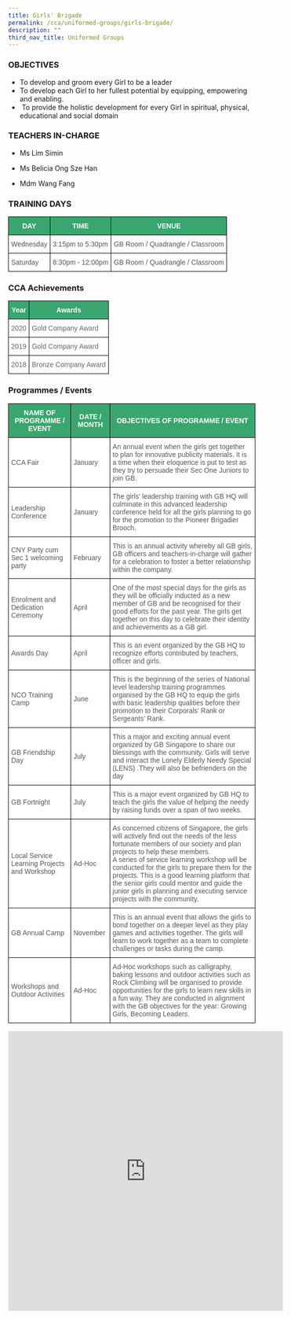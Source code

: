 ```yaml
---
title: Girls' Brigade
permalink: /cca/uniformed-groups/girls-brigade/
description: ""
third_nav_title: Uniformed Groups
---
```


### OBJECTIVES

*   To develop and groom every Girl to be a leader
*   To develop each Girl to her fullest potential by equipping, empowering and enabling.&nbsp;
*   &nbsp;To provide the holistic development for every Girl in spiritual, physical, educational and social domain

### TEACHERS IN-CHARGE&nbsp;  

*   Ms Lim Simin   
    
*   Ms Belicia Ong Sze Han   
    
*   Mdm Wang Fang

### TRAINING DAYS

<style type="text/css">
.tg  {border-collapse:collapse;border-spacing:0;}
.tg td{border-color:black;border-style:solid;border-width:1px;font-family:Arial, sans-serif;font-size:14px;
  overflow:hidden;padding:10px 5px;word-break:normal;}
.tg th{border-color:black;border-style:solid;border-width:1px;font-family:Arial, sans-serif;font-size:14px;
  font-weight:normal;overflow:hidden;padding:10px 5px;word-break:normal;}
.tg .tg-k0s0{background-color:#3AA66F;color:#FFF;font-weight:bold;text-align:center;vertical-align:middle}
.tg .tg-mwz3{background-color:#FFF;color:#565656;text-align:left;vertical-align:middle}
</style>
<table class="tg">
<thead>
  <tr>
    <th class="tg-k0s0"><span style="color:#FFF;background-color:#3AA66F">DAY</span></th>
    <th class="tg-k0s0"><span style="color:#FFF;background-color:#3AA66F">TIME</span></th>
    <th class="tg-k0s0"><span style="color:#FFF;background-color:#3AA66F">VENUE</span></th>
  </tr>
</thead>
<tbody>
  <tr>
    <td class="tg-mwz3"><span style="color:#565656">Wednesday</span></td>
    <td class="tg-mwz3"><span style="color:#565656">3:15pm to 5:30pm</span></td>
    <td class="tg-mwz3"><span style="color:#565656">GB Room / Quadrangle / Classroom</span></td>
  </tr>
  <tr>
    <td class="tg-mwz3"><span style="color:#565656">Saturday</span></td>
    <td class="tg-mwz3"><span style="color:#565656">8:30pm - 12:00pm</span></td>
    <td class="tg-mwz3"><span style="color:#565656">GB Room / Quadrangle / Classroom</span></td>
  </tr>
</tbody>
</table>

### CCA Achievements

<style type="text/css">
.tg  {border-collapse:collapse;border-spacing:0;}
.tg td{border-color:black;border-style:solid;border-width:1px;font-family:Arial, sans-serif;font-size:14px;
  overflow:hidden;padding:10px 5px;word-break:normal;}
.tg th{border-color:black;border-style:solid;border-width:1px;font-family:Arial, sans-serif;font-size:14px;
  font-weight:normal;overflow:hidden;padding:10px 5px;word-break:normal;}
.tg .tg-k0s0{background-color:#3AA66F;color:#FFF;font-weight:bold;text-align:center;vertical-align:middle}
.tg .tg-zqva{background-color:#FFF;color:#666;text-align:center;vertical-align:top}
.tg .tg-cmm0{background-color:#FFF;color:#666;text-align:left;vertical-align:top}
</style>
<table class="tg">
<thead>
  <tr>
    <th class="tg-k0s0"><span style="color:#FFF;background-color:#3AA66F">Year</span></th>
    <th class="tg-k0s0"><span style="color:#FFF;background-color:#3AA66F">Awards</span></th>
  </tr>
</thead>
<tbody>
  <tr>
    <td class="tg-zqva">2020</td>
    <td class="tg-cmm0">Gold Company Award <br></td>
  </tr>
  <tr>
    <td class="tg-zqva">2019</td>
    <td class="tg-cmm0">Gold Company Award<br></td>
  </tr>
  <tr>
    <td class="tg-zqva"> 2018 </td>
    <td class="tg-cmm0">Bronze Company Award</td>
  </tr>
</tbody>
</table>

### Programmes / Events

<style type="text/css">
.tg  {border-collapse:collapse;border-spacing:0;}
.tg td{border-color:black;border-style:solid;border-width:1px;font-family:Arial, sans-serif;font-size:14px;
  overflow:hidden;padding:10px 5px;word-break:normal;}
.tg th{border-color:black;border-style:solid;border-width:1px;font-family:Arial, sans-serif;font-size:14px;
  font-weight:normal;overflow:hidden;padding:10px 5px;word-break:normal;}
.tg .tg-k0s0{background-color:#3AA66F;color:#FFF;font-weight:bold;text-align:center;vertical-align:middle}
.tg .tg-mwz3{background-color:#FFF;color:#565656;text-align:left;vertical-align:middle}
.tg .tg-njgx{background-color:#FFF;color:#565656;text-align:left;vertical-align:top}
</style>
<table class="tg">
<thead>
  <tr>
    <th class="tg-k0s0"><span style="color:#FFF;background-color:#3AA66F">NAME OF PROGRAMME / EVENT</span></th>
    <th class="tg-k0s0"><span style="color:#FFF;background-color:#3AA66F">DATE / MONTH</span></th>
    <th class="tg-k0s0"><span style="color:#FFF;background-color:#3AA66F">OBJECTIVES OF PROGRAMME / EVENT</span></th>
  </tr>
</thead>
<tbody>
  <tr>
    <td class="tg-mwz3"><span style="color:#565656">CCA Fair</span></td>
    <td class="tg-mwz3"><span style="color:#565656">January</span></td>
    <td class="tg-mwz3"><span style="color:#565656">An annual event when the girls get together to plan for innovative publicity materials. It is a time when their eloquence is put to test as they try to persuade their Sec One Juniors to join GB.</span></td>
  </tr>
  <tr>
    <td class="tg-mwz3"><span style="color:#565656">Leadership Conference</span></td>
    <td class="tg-mwz3"><span style="color:#565656">January</span></td>
    <td class="tg-mwz3"><span style="color:#565656">The girls' leadership training with GB HQ will culminate in this advanced leadership conference held for all the girls planning to go for the promotion to the Pioneer Brigadier Brooch.</span></td>
  </tr>
  <tr>
    <td class="tg-mwz3"><span style="color:#565656">CNY Party cum Sec 1 welcoming party</span></td>
    <td class="tg-mwz3"><span style="color:#565656">February</span></td>
    <td class="tg-mwz3"><span style="color:#565656"> This is an annual activity whereby all GB girls, GB officers and teachers-in-charge will gather for a celebration to foster a better relationship within the company.</span></td>
  </tr>
  <tr>
    <td class="tg-mwz3"><span style="color:#565656">Enrolment and Dedication Ceremony</span></td>
    <td class="tg-mwz3"><span style="color:#565656">April</span></td>
    <td class="tg-njgx">One of the most special days for the girls as they will be officially inducted as a new member of GB and be recognised for their good efforts for the past year. The girls get together on this day to celebrate their identity and achievements as a GB girl.</td>
  </tr>
  <tr>
    <td class="tg-mwz3"><span style="color:#565656">Awards Day</span></td>
    <td class="tg-mwz3"><span style="color:#565656">April</span></td>
    <td class="tg-mwz3"><span style="color:#565656">This is an event organized by the GB HQ to recognize efforts contributed by teachers, officer and girls.</span></td>
  </tr>
  <tr>
    <td class="tg-mwz3"><span style="color:#565656">NCO Training Camp</span></td>
    <td class="tg-mwz3"><span style="color:#565656">June</span></td>
    <td class="tg-mwz3"><span style="color:#565656">This is the beginning of the series of National level leadership training programmes organised by the GB HQ to equip the girls with basic leadership qualities before their promotion to their Corporals’ Rank or Sergeants’ Rank.</span></td>
  </tr>
  <tr>
    <td class="tg-mwz3"><span style="color:#565656">GB Friendship Day </span></td>
    <td class="tg-mwz3"><span style="color:#565656">July</span></td>
    <td class="tg-mwz3"><span style="color:#565656">This a major and exciting annual event organized by GB Singapore to share our blessings with the community. Girls will serve and interact the</span> L<span style="color:#565656">onely</span> E<span style="color:#565656">lderly</span> N<span style="color:#565656">eedy</span> S<span style="color:#565656">pecial (LENS) .They will also be befrienders on the day</span></td>
  </tr>
  <tr>
    <td class="tg-mwz3"><span style="color:#565656">GB Fortnight </span></td>
    <td class="tg-mwz3"><span style="color:#565656">July</span></td>
    <td class="tg-mwz3"><span style="color:#565656">This is a major event organized by GB HQ to teach the girls the value of helping the needy by raising funds over a span of two weeks.</span></td>
  </tr>
  <tr>
    <td class="tg-mwz3"><span style="color:#565656">Local Service Learning Projects and Workshop</span></td>
    <td class="tg-mwz3"><span style="color:#565656">Ad-Hoc</span></td>
    <td class="tg-njgx"><span style="background-color:initial">As concerned citizens of Singapore, the girls will actively find out the needs of the less fortunate members of our society and plan projects to help these members.</span><br>A series of service learning workshop will be conducted for the girls to prepare them for the projects. This is a good learning platform that the senior girls could mentor and guide the junior girls in planning and executing service projects with the community.</td>
  </tr>
  <tr>
    <td class="tg-mwz3"><span style="color:#565656">GB Annual Camp</span></td>
    <td class="tg-mwz3"><span style="color:#565656">November</span><br></td>
    <td class="tg-mwz3"><span style="color:#565656">This is an annual event that allows the girls to bond together on a deeper level as they play games and activities together. The girls will learn to work together as a team to complete challenges or tasks during the camp.</span></td>
  </tr>
  <tr>
    <td class="tg-mwz3"><span style="color:#565656">Workshops and Outdoor Activities</span></td>
    <td class="tg-mwz3"><span style="color:#565656">Ad-Hoc</span></td>
    <td class="tg-mwz3"><span style="color:#565656"> Ad-Hoc workshops such as calligraphy, baking lessons and outdoor activities such as Rock Climbing will be organised to provide opportunities for the girls to learn new skills in a fun way. They are conducted in alignment with the GB objectives for the year: Growing Girls, Becoming Leaders.</span><br></td>
  </tr>
</tbody>
</table>

<iframe allowfullscreen="true" height="569" width="560" frameborder="0" src="https://docs.google.com/presentation/d/e/2PACX-1vQL-n92_RvIepytWIZVghqo_4sZcfbUiOMFqUSsPeHIEbUooGesiT4wmEATVMEXBx0YSJ62q8nK-caU/embed?start=true&amp;loop=true&amp;delayms=3000"></iframe>